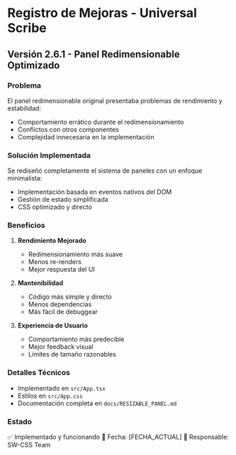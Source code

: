 # Registro de Mejoras - Universal Scribe

## Versión 2.6.1 - Panel Redimensionable Optimizado

### Problema
El panel redimensionable original presentaba problemas de rendimiento y estabilidad:
- Comportamiento errático durante el redimensionamiento
- Conflictos con otros componentes
- Complejidad innecesaria en la implementación

### Solución Implementada
Se rediseñó completamente el sistema de paneles con un enfoque minimalista:
- Implementación basada en eventos nativos del DOM
- Gestión de estado simplificada
- CSS optimizado y directo

### Beneficios
1. **Rendimiento Mejorado**
   - Redimensionamiento más suave
   - Menos re-renders
   - Mejor respuesta del UI

2. **Mantenibilidad**
   - Código más simple y directo
   - Menos dependencias
   - Más fácil de debuggear

3. **Experiencia de Usuario**
   - Comportamiento más predecible
   - Mejor feedback visual
   - Límites de tamaño razonables

### Detalles Técnicos
- Implementado en `src/App.tsx`
- Estilos en `src/App.css`
- Documentación completa en `docs/RESIZABLE_PANEL.md`

### Estado
✅ Implementado y funcionando
📅 Fecha: [FECHA_ACTUAL]
👤 Responsable: SW-CSS Team 